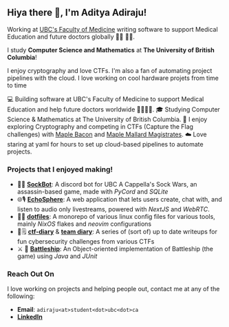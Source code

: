 ## Hiya there 👋, I'm Aditya Adiraju!

Working at [UBC's Faculty of Medicine](https://med.ubc.ca/) writing software to support Medical Education and future doctors globally 👨‍⚕️ 👩‍⚕️.

I study **Computer Science and Mathematics** at **The University of British Columbia**!

I enjoy cryptography and love CTFs. I'm also a fan of automating project pipelines with the cloud. I love working on cool hardware projets from time to time 

💻 Building software at UBC's Faculty of Medicine to support Medical Education and help future doctors worldwide 👨‍⚕️👩‍⚕️.
🎓 Studying Computer Science & Mathematics at The University of British Columbia.
🔐 I enjoy exploring Cryptography and competing in CTFs (Capture the Flag challenges) with [Maple Bacon](https://maplebacon.org/) and [Maple Mallard Magistrates](https://github.com/mmm-team).
☁️ Love staring at yaml for hours to set up cloud-based pipelines to automate projects.


### Projects that I enjoyed making!

- 🧦🤖 [**SockBot**](https://github.com/aditya-adiraju/SockBot): A discord bot for UBC A Cappella's Sock Wars, an assassin-based game, made with *PyCord* and *SQLite*
- 🌐🎙️ [**EchoSphere**](https://github.com/aditya-adiraju/echo-sphere/): A web application that lets users create, chat with, and listen to audio only livestreams, powered with *NextJS* and *WebRTC*.
- 🐧🐧 [**dotfiles**](https://github.com/aditya-adiraju/dotfiles): A monorepo of various linux config files for various tools, mainly *NixOS* flakes and *neovim* configurations
- 🏁🗒️ [**ctf-diary**](https://github.com/aditya-adiraju/capture-the-flag) & [**team diary**](https://github.com/mmm-team/public-writeups/): A series of (sort of) up to date writeups for fun cybersecurity challenges from various CTFs
- ⚔️ 🚢 [**Battleship**](): An Object-oriented implementation of Battleship (the game) using *Java* and *JUnit*

### Reach Out On
I love working on projects and helping people out, contact me at any of the following:

- **Email**: `adiraju<at>student<dot>ubc<dot>ca`
- [**LinkedIn**](https://linkedin.com/in/adityaadiraju)
